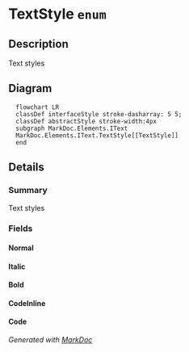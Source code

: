 # TextStyle `enum`

## Description
Text styles

## Diagram
```mermaid
  flowchart LR
  classDef interfaceStyle stroke-dasharray: 5 5;
  classDef abstractStyle stroke-width:4px
  subgraph MarkDoc.Elements.IText
  MarkDoc.Elements.IText.TextStyle[[TextStyle]]
  end
```

## Details
### Summary
Text styles

### Fields
#### Normal


#### Italic


#### Bold


#### CodeInline


#### Code


*Generated with* [*MarkDoc*](https://github.com/hailstorm75/MarkDoc.Core)
